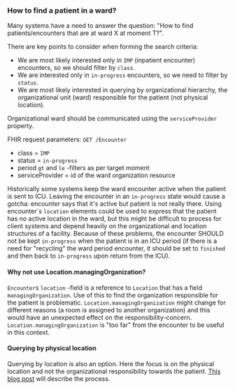 ### How to find a patient in a ward?

Many systems have a need to answer the question: "How to find patients/encounters that are at ward X
at moment T?".

There are key points to consider when forming the search criteria:

* We are most likely interested only in `IMP` (inpatient encounter) encounters, so we should filter by `class`.
* We are interested only in `in-progress` encounters, so we need to filter by `status`.
* We are most likely interested in querying by organizational hierarchy, the organizational unit (ward) responsible for the patient (not physical location).

Organizational ward should be communicated using the `serviceProvider` property.

FHIR request parameters:
`GET /Encounter`

* class = `IMP`
* status = `in-progress`
* period `gt` and `le` -filters as per target moment
* serviceProvider = id of the ward organization resource

Historically some systems keep the ward encounter active when the patient is sent to ICU. Leaving
the encounter in an `in-progress` state would cause a gotcha: encounter says that it's active but
patient is not really there. Using encounter´s `location` elements could be used to express that
the patient has no active location in the ward, but this might be difficult to process for client
systems and depend heavily on the organizational and location structures of a facility. Because of
these problems, the encounter SHOULD not be kept `in-progress` when the patient is in an ICU period
(if there is a need for "recycling" the ward period encounter, it should be set to `finished` and
then back to `in-progress` upon return from the ICU).  

#### Why not use Location.managingOrganization?

`Encounter`s `location` -field is a reference to `Location` that has a field
`managingOrganization`. Use of this to find the organization responsible for the patient is
problematic. `Location.managingOrganization` might change for different reasons (a room is
assigned to another organization) and this would have an unexpected effect on the
responsibility-concern. `Location.managingOrganization` is "too far" from the encounter to be
useful in this context.

#### Querying by physical location

Querying by location is also an option. Here the focus is on the physical location and not the
organizational responsibility towards the patient.
[This blog post](https://fhirblog.com/2013/10/24/adventures-in-searching-getting-a-list-of-patients-in-a-ward/)
will describe the process.

